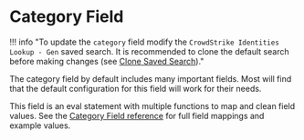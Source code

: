 # Category Field

!!! info "To update the `category` field modify the `CrowdStrike Identities Lookup - Gen` saved search. It is recommended to clone the default search before making changes (see [Clone Saved Search](../best-practice/clone-search))."

The category field by default includes many important fields. Most will find that the default configuration for this field will work for their needs.

This field is an eval statement with multiple functions to map and clean field values. See the [Category Field reference](../../reference/category) for full field mappings and example values.
